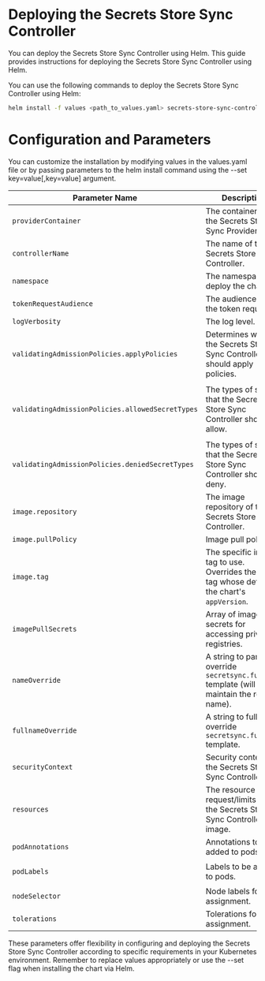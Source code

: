 # Deploying the Secrets Store Sync Controller
You can deploy the Secrets Store Sync Controller using Helm. This guide provides instructions for deploying the Secrets Store Sync Controller using Helm.

You can use the following commands to deploy the Secrets Store Sync Controller using Helm:
```sh
helm install -f values <path_to_values.yaml> secrets-store-sync-controller charts/secrets-store-sync-controller
```

# Configuration and Parameters
You can customize the installation by modifying values in the values.yaml file or by passing parameters to the helm install command using the --set key=value[,key=value] argument.

| Parameter Name                                   | Description                                                                                       | Default Value                                                                                                                                                                         |
|--------------------------------------------------|---------------------------------------------------------------------------------------------------|---------------------------------------------------------------------------------------------------------------------------------------------------------------------------------------|
| `providerContainer`                              | The container for the Secrets Store Sync Provider                                                 | `[- name: provider-aws-installer ...]`                                                                                                                                                |
| `controllerName`                                 | The name of the Secrets Store Sync Controller.                                                    | `secrets-store-sync-controller-manager`                                                                                                                                                      |
| `namespace`                                      | The namespace to deploy the chart to.                                                             | `secrets-store-sync-controller-system`                                                                                                                                                       |
| `tokenRequestAudience`                           | The audience for the token request.                                                               | `[]`                                                                                                                                                                                  |
| `logVerbosity`                                   | The log level.                                                                                    | `5`                                                                                                                                                                                   |
| `validatingAdmissionPolicies.applyPolicies`      | Determines whether the Secrets Store Sync Controller should apply policies.                       | `true`                                                                                                                                                                                |
| `validatingAdmissionPolicies.allowedSecretTypes` | The types of secrets that the Secrets Store Sync Controller should allow.                         | `["Opaque", "kubernetes.io/basic-auth", "bootstrap.kubernetes.io/token", "kubernetes.io/dockerconfigjson", "kubernetes.io/dockercfg", "kubernetes.io/ssh-auth", "kubernetes.io/tls"]` |
| `validatingAdmissionPolicies.deniedSecretTypes`  | The types of secrets that the Secrets Store Sync Controller should deny.                          | `["kubernetes.io/service-account-token"]`                                                                                                                                             |
| `image.repository`                               | The image repository of the Secrets Store Sync Controller.                                        | `registry.k8s.io/secrets-store-sync-controller:v0.0.1`                                                                                                                                |
| `image.pullPolicy`                               | Image pull policy.                                                                                | `IfNotPresent`                                                                                                                                                                        |
| `image.tag`                                      | The specific image tag to use. Overrides the image tag whose default is the chart's `appVersion`. | `""`                                                                                                                                                                                  |
| `imagePullSecrets`                               | Array of image pull secrets for accessing private registries.                                     | `[{"name": "regcred"}]`                                                                                                                                                               |
| `nameOverride`                                   | A string to partially override `secretsync.fullname` template (will maintain the release name).   | `""`                                                                                                                                                                                  |
| `fullnameOverride`                               | A string to fully override `secretsync.fullname` template.                                        | `""`                                                                                                                                                                                  |
| `securityContext`                                | Security context for the Secrets Store Sync Controller.                                           | `{ allowPrivilegeEscalation: false, capabilities: { drop: [ALL] } }`                                                                                                                  |
| `resources`                                      | The resource request/limits for the Secrets Store Sync Controller image.                          | `limits: 500m CPU, 128Mi; requests: 10m CPU, 64Mi`                                                                                                                                    |
| `podAnnotations`                                 | Annotations to be added to pods.                                                                  | `{ kubectl.kubernetes.io/default-container: "manager" }`                                                                                                                              |
| `podLabels`                                      | Labels to be added to pods.                                                                       | `{ control-plane: "controller-manager", secrets-store.io/system: "true" }`                                                                                                            |
| `nodeSelector`                                   | Node labels for pod assignment.                                                                   | `{ kubernetes.io/os: "linux" }`                                                                                                                                                       |
| `tolerations`                                    | Tolerations for pod assignment.                                                                   | `[{ operator: "Exists" }]`                                                                                                                                                            |


These parameters offer flexibility in configuring and deploying the Secrets Store Sync Controller according to specific requirements in your Kubernetes environment. Remember to replace values appropriately or use the --set flag when installing the chart via Helm.
